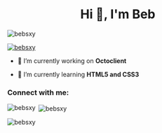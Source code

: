 <h1 align="center">Hi 👋, I'm Beb</h1>

<p align="left"> <img src="https://komarev.com/ghpvc/?username=passivedev&label=Profile%20views&color=0e75b6&style=flat" alt="bebsxy" /> </p>

<p align="left"> <a href="https://github.com/ryo-ma/github-profile-trophy"><img src="https://github-profile-trophy.vercel.app/?username=bebsxy" alt="bebsxy" /></a> </p>

- 🔭 I’m currently working on **Octoclient**

- 🌱 I’m currently learning **HTML5 and CSS3**

<h3 align="left">Connect with me:</h3>
<p align="left">
</p>

<p><img align="left" src="https://github-readme-stats.vercel.app/api/top-langs?username=passivedev&show_icons=true&locale=en&layout=compact" alt="bebsxy" /></p>

<p>&nbsp;<img align="center" src="https://github-readme-stats.vercel.app/api?username=passivedev&show_icons=true&locale=en" alt="bebsxy" /></p>

<p><img align="center" src="https://github-readme-streak-stats.herokuapp.com/?user=passivedev&" alt="bebsxy" /></p>
